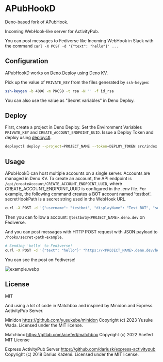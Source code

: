 # APubHookD

Deno-based fork of [APubHook](https://github.com/castaneai/apubhook).

Incoming WebHook-like server for ActivityPub.

You can post messages to Fediverse like Incoming WebHook in Slack with the
command `curl -X POST -d '{"text": "hello"}' ...`

## Configuration

APubHookD works on [Deno Deploy](https://deno.com/deploy) using Deno KV.

Pick up the value of `PRIVATE_KEY` from the files generated by `ssh-keygen`:

```sh
ssh-keygen -b 4096 -m PKCS8 -t rsa -N '' -f id_rsa
```

You can also use the value as "Secret variables" in Deno Deploy.

## Deploy

First, create a project in Deno Deploy. Set the Environment Variables
`PRIVATE_KEY` and `CREATE_ACCOUNT_ENDPOINT_UUID`. Issue a Deploy Token and
deploy using [deployctl](https://deno.com/deploy/docs/deployctl).

```sh
deployctl deploy --project=PROJECT_NAME --token=DEPLOY_TOKEN src/index.ts
```

## Usage

APubHookD can host multiple accounts on a single server. Accounts are managed in
Deno KV. To create an account, the API endpoint is
`/api/createAccount/CREATE_ACCOUNT_ENDPOINT_UUID`, where
CREATE_ACCOUNT_ENDPOINT_UUID is configured in the .env file. For example, the
following command creates a BOT account named 'testbot'. secretHookPath is a
secret string used in the WebHook URL.

```sh
curl -X POST -d '{"username": "testbot", "displayName": "Test BOT", "secretHookPath": "secret-path-example", "iconUrl": "/static/icon.png", "iconMime": "image/png"}' "https://<PROJECT_NAME>.deno.dev/api/createAccount/<CREATE_ACCOUNT_ENDPOINT_UUID>"
```

Then you can follow a account: `@testbot@<PROJECT_NAME>.deno.dev` on Fediverse.

And you can post messages with HTTP POST request with JSON payload to
`/hooks/secret-path-example`.

```sh
# Sending 'hello' to Fediverse!
curl -X POST -d '{"text": "hello"}' "https://<PROJECT_NAME>.deno.dev/hooks/secret-path-example"
```

You can see the post on Fediverse!

![example.webp](./example.webp)

## License

MIT

And using a lot of code in Matchbox and inspired by Minidon and Express
ActivityPub Server.

Minidon https://github.com/yusukebe/minidon Copyright (c) 2023 Yusuke Wada.
Licensed under the MIT license.

Matchbox https://gitlab.com/acefed/matchbox Copyright (c) 2022 Acefed MIT
License

Express ActivityPub Server https://github.com/dariusk/express-activitypub
Copyright (c) 2018 Darius Kazemi. Licensed under the MIT license.

